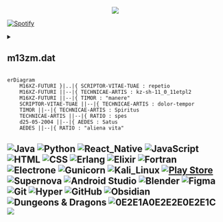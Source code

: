 <p align="center">
  <a href="https://github.com/Chikkago">
    <img src="https://readme-typing-svg.demolab.com/?lines=☠ +Programming%20is%20my%20hobby+☠;🧙🏼‍♂️+But%20at%20heart%20I'm%20a%20Sorcerer+🧙🏼‍♂️&font=Ubuntu&center=true&width=440&height=60&color=30AC45FF&vCenter=true&pause=1000&size=26" /></a>
</p>
  <p>
    <a href="https://spotify-github-profile.vercel.app/api/view?uid=jirvj1odwzcd3e18qtwzg29gz&redirect=true">
      <img alt="Spotify" src="https://spotify-github-profile.vercel.app/api/view?uid=jirvj1odwzcd3e18qtwzg29gz&cover_image=true&theme=novatorem&show_offline=false&background_color=121212&bar_color=53b14f&bar_color_cover=false"/>
    </a>
  </p>
<details> 
  <summary><h2>m13zm.dat</h2></summary>

  <p>
    <a href="https://github.com/Chikkago">
      <img alt="Donni's streak" src="https://github-profile-summary-cards.vercel.app/api/cards/profile-details?username=Chikkago&theme=github_dark"/>
    </a>
  </p>
  <p>
    <a href="https://github.com/Chikkago">
      <img alt="Donni's commits" src="http://github-profile-summary-cards.vercel.app/api/cards/productive-time?username=Chikkago&theme=github_dark"/>
      <img alt="Donni's top languages by Repo" src="http://github-profile-summary-cards.vercel.app/api/cards/repos-per-language?username=Chikkago&theme=github_dark"/>
    </a>
  </p>  
  <p>
  </p>
</details>




```mermaid
erDiagram
    M16XZ-FUTURI }|..|{ SCRIPTOR-VITAE-TUAE : repetio
    M16XZ-FUTURI ||--|{ TECHNICAE-ARTIS : kz-sh-11_0_11etpl2
    M16XZ-FUTURI ||--|{ TIMOR : "manere"
    SCRIPTOR-VITAE-TUAE ||--|{ TECHNICAE-ARTIS : dolor-tempor
    TIMOR ||--|{ TECHNICAE-ARTIS : Spiritus
    TECHNICAE-ARTIS ||--|{ RATIO : spes
    d25-05-2004 ||--|{ AEDES : Satus
    AEDES ||--|{ RATIO : "aliena vita"
```
![Java](https://img.shields.io/badge/-Java-black?style=for-the-badge&logo=CoffeeScript&logoColor=orange)
![Python](https://img.shields.io/badge/Python-black?style=for-the-badge&logo=Python&logoColor=blue)
![React_Native](https://img.shields.io/badge/React_Native-black?style=for-the-badge&logo=React)
![JavaScript](https://img.shields.io/badge/JavaScript-black?style=for-the-badge&logo=JavaScript)
![HTML](https://img.shields.io/badge/Html-black?style=for-the-badge&logo=HTML5)
![CSS](https://img.shields.io/badge/Css-black?style=for-the-badge&logo=CSS3&logoColor=blue)
![Erlang](https://img.shields.io/badge/Erlang-black?style=for-the-badge&logo=Erlang&logoColor=A90533)
![Elixir](https://img.shields.io/badge/Elixir-black?style=for-the-badge&logo=Elixir&logoColor=4B275F)
![Fortran](https://img.shields.io/badge/Fortran-black?style=for-the-badge&logo=Fortran&logoColor=734F96)
![Electrone](https://img.shields.io/badge/Electron-black?style=for-the-badge&logo=Electron&logoColor=47848F)
![Gunicorn](https://img.shields.io/badge/Gunicorn-black?style=for-the-badge&logo=Gunicorn)
![Kali_Linux](https://img.shields.io/badge/Kali_Linux-black?style=for-the-badge&logo=KaliLinux&logoColor=white&logoWidth=12)
[![Play Store](https://img.shields.io/badge/PlayStore-black?style=for-the-badge&labelColor=black&logo=android)](https://play.google.com/)
![Supernova](https://img.shields.io/badge/Supernova-black?style=for-the-badge&logo=saturn&logoColor=white)
![Android Studio](https://img.shields.io/badge/Android_Studio-black?style=for-the-badge&logo=androidstudio)
![Blender](https://img.shields.io/badge/Blender-black?style=for-the-badge&logo=blender)
![Figma](https://img.shields.io/badge/Figma-black?style=for-the-badge&logo=figma)
![Git](https://img.shields.io/badge/Git-black?style=for-the-badge&logo=git)
![Hyper](https://img.shields.io/badge/Hyper-black?style=for-the-badge&logo=Hyper)
![GitHub](https://img.shields.io/badge/GitHub-black?style=for-the-badge&logo=github)
![Obsidian](https://img.shields.io/badge/Obsidian-black?style=for-the-badge&logo=Obsidian&logoColor=483699)
![Dungeons & Dragons](https://img.shields.io/badge/Dungeons_&_Dragons-black?style=for-the-badge&logo=dungeonsanddragons&logoColor=red)
![0E2E1A0E2E2E0E2E1C](https://img.shields.io/badge/0E2E1A0E2E2E0E2E1C-black?style=for-the-badge&logo=Pastebin&logoColor=white)
<img src="https://profile-counter.glitch.me/Chikkago/count.svg" />
---


